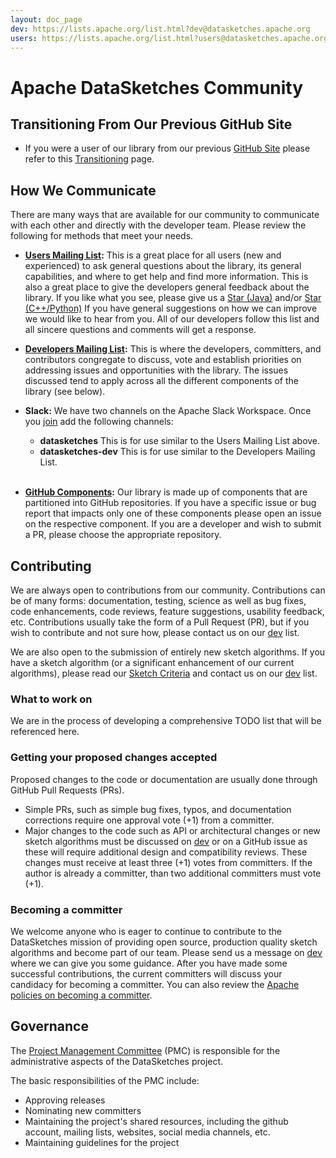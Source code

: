 ```yaml
---
layout: doc_page
dev: https://lists.apache.org/list.html?dev@datasketches.apache.org
users: https://lists.apache.org/list.html?users@datasketches.apache.org
---
```


# Apache DataSketches Community

## Transitioning From Our Previous GitHub Site

* If you were a user of our library from our previous <a href="https://github.com/datasketches">GitHub Site</a> please refer to this <a href="{{site.docs_dir}}/Community/Transitioning.html">Transitioning</a> page.

## How We Communicate

There are many ways that are available for our community to communicate with each other and directly with the developer team.  Please review the following for methods that meet your needs.

* **[Users Mailing List]({{page.users}}):** This is a great place for all users (new and experienced) to ask general questions about the library, its general capabilities, and where to get help and find more information.  This is also a great place to give the developers general feedback about the library. If you like what you see, please give us a [Star (Java)](https://github.com/apache/incubator-datasketches-java) and/or [Star (C++/Python)](https://github.com/apache/incubator-datasketches-cpp) If you have general suggestions on how we can improve we would like to hear from you.  All of our developers follow this list and all sincere questions and comments will get a response.
  
* **[Developers Mailing List]({{page.dev}}):** This is where the developers, committers, and contributors congregate to discuss, vote and establish priorities on addressing issues and opportunities with the library. The issues discussed tend to apply across all the different components of the library (see below).

* **Slack:** We have two channels on the Apache Slack Workspace. Once you [join](https://s.apache.org/slack-invite) add the following channels:
    * **datasketches** This is for use similar to the Users Mailing List above.
    * **datasketches-dev** This is for use similar to the Developers Mailing List.
<br/><br/>
* **[GitHub Components]({{site.docs_dir}}/Architecture/Components.html):** Our library is made up of components that are partitioned into GitHub repositories. If you have a specific issue or bug report that impacts only one of these components please open an issue on the respective component. If you are a developer and wish to submit a PR, please choose the appropriate repository.

## Contributing

We are always open to contributions from our community.  Contributions can be of many forms: documentation, testing, science as well as bug fixes, code enhancements, code reviews, feature suggestions, usability feedback, etc. Contributions usually take the form of a Pull Request (PR), but if you wish to contribute and not sure how, please contact us on our [dev]({{page.dev}}) list.  

We are also open to the submission of entirely new sketch algorithms.  If you have a sketch algorithm (or a significant enhancement of our current algorithms), please read our [Sketch Criteria]({{site.docs_dir}}/Architecture/SketchCriteria.html) and contact us on our [dev]({{page.dev}}) list.

### What to work on
We are in the process of developing a comprehensive TODO list that will be referenced here.

### Getting your proposed changes accepted

Proposed changes to the code or documentation are usually done through GitHub Pull Requests (PRs).

* Simple PRs, such as simple bug fixes, typos, and documentation corrections require one approval vote (+1) from a committer.
* Major changes to the code such as API or architectural changes or new sketch algorithms must be discussed on [dev]({{page.dev}}) or on a GitHub issue as these will require additional design and compatibility reviews. These changes must receive at least three (+1) votes from committers. If the author is already a committer, than two additional committers must vote (+1). 

### Becoming a committer
We welcome anyone who is eager to continue to contribute to the DataSketches mission of providing open source, production quality sketch algorithms and become part of our team.  Please send us a message on [dev]({{page.dev}}) where we can give you some guidance.  After you have made some successful contributions, the current committers will discuss your candidacy for becoming a committer.  You can also review the [Apache policies on becoming a committer](https://community.apache.org/contributors/index.html).

## Governance
The [Project Management Committee](https://www.apache.org/foundation/how-it-works.html) (PMC) is responsible for the administrative aspects of the DataSketches project.

The basic responsibilities of the PMC include:

* Approving releases
* Nominating new committers
* Maintaining the project's shared resources, including the github account, mailing lists, websites, social media channels, etc.
* Maintaining guidelines for the project